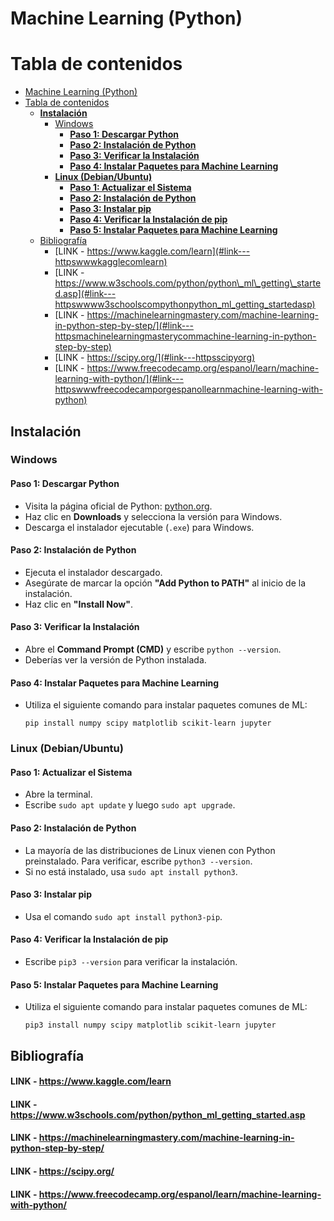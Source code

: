 # Machine Learning (Python)
# Tabla de contenidos
- [Machine Learning (Python)](#machine-learning-python)
- [Tabla de contenidos](#tabla-de-contenidos)
  - [**Instalación**](#instalación)
    - [Windows](#windows)
      - [**Paso 1: Descargar Python**](#paso-1-descargar-python)
      - [**Paso 2: Instalación de Python**](#paso-2-instalación-de-python)
      - [**Paso 3: Verificar la Instalación**](#paso-3-verificar-la-instalación)
      - [**Paso 4: Instalar Paquetes para Machine Learning**](#paso-4-instalar-paquetes-para-machine-learning)
    - [**Linux (Debian/Ubuntu)**](#linux-debianubuntu)
      - [**Paso 1: Actualizar el Sistema**](#paso-1-actualizar-el-sistema)
      - [**Paso 2: Instalación de Python**](#paso-2-instalación-de-python-1)
      - [**Paso 3: Instalar pip**](#paso-3-instalar-pip)
      - [**Paso 4: Verificar la Instalación de pip**](#paso-4-verificar-la-instalación-de-pip)
      - [**Paso 5: Instalar Paquetes para Machine Learning**](#paso-5-instalar-paquetes-para-machine-learning)
  - [Bibliografía](#bibliografía)
      - [LINK - https://www.kaggle.com/learn](#link---httpswwwkagglecomlearn)
      - [LINK - https://www.w3schools.com/python/python\_ml\_getting\_started.asp](#link---httpswwww3schoolscompythonpython_ml_getting_startedasp)
      - [LINK - https://machinelearningmastery.com/machine-learning-in-python-step-by-step/](#link---httpsmachinelearningmasterycommachine-learning-in-python-step-by-step)
      - [LINK - https://scipy.org/](#link---httpsscipyorg)
      - [LINK - https://www.freecodecamp.org/espanol/learn/machine-learning-with-python/](#link---httpswwwfreecodecamporgespanollearnmachine-learning-with-python)
## **Instalación**
### Windows

#### **Paso 1: Descargar Python**

- Visita la página oficial de Python: [python.org](https://www.python.org/).
- Haz clic en **Downloads** y selecciona la versión para Windows.
- Descarga el instalador ejecutable (`.exe`) para Windows.

#### **Paso 2: Instalación de Python**

- Ejecuta el instalador descargado.
- Asegúrate de marcar la opción **"Add Python to PATH"** al inicio de la instalación.
- Haz clic en **"Install Now"**.

#### **Paso 3: Verificar la Instalación**

- Abre el **Command Prompt (CMD)** y escribe `python --version`.
- Deberías ver la versión de Python instalada.

#### **Paso 4: Instalar Paquetes para Machine Learning**

- Utiliza el siguiente comando para instalar paquetes comunes de ML:
  ```
  pip install numpy scipy matplotlib scikit-learn jupyter
  ```

### **Linux (Debian/Ubuntu)**

#### **Paso 1: Actualizar el Sistema**

- Abre la terminal.
- Escribe `sudo apt update` y luego `sudo apt upgrade`.

#### **Paso 2: Instalación de Python**

- La mayoría de las distribuciones de Linux vienen con Python preinstalado. Para verificar, escribe `python3 --version`.
- Si no está instalado, usa `sudo apt install python3`.

#### **Paso 3: Instalar pip**

- Usa el comando `sudo apt install python3-pip`.

#### **Paso 4: Verificar la Instalación de pip**

- Escribe `pip3 --version` para verificar la instalación.

#### **Paso 5: Instalar Paquetes para Machine Learning**

- Utiliza el siguiente comando para instalar paquetes comunes de ML:
  ```
  pip3 install numpy scipy matplotlib scikit-learn jupyter
  ```

## Bibliografía
#### LINK - https://www.kaggle.com/learn
#### LINK - https://www.w3schools.com/python/python_ml_getting_started.asp
#### LINK - https://machinelearningmastery.com/machine-learning-in-python-step-by-step/
#### LINK - https://scipy.org/
#### LINK - https://www.freecodecamp.org/espanol/learn/machine-learning-with-python/
